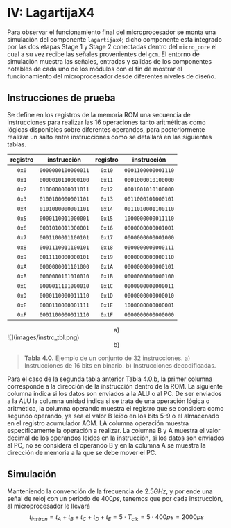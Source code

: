 # IV: LagartijaX4

Para observar el funcionamiento final del microprocesador se monta una simulación del componente `lagartijax4`; dicho componente está integrado por las dos etapas Stage 1 y Stage 2 conectadas dentro del `micro_core` el cual a su vez recibe las señales provenientes del `gcm`. El entorno de simulación muestra las señales, entradas y salidas de los componentes notables de cada uno de los módulos con el fin de mostrar el funcionamiento del microprocesador desde diferentes niveles de diseño. 

## Instrucciones de prueba

Se define en los registros de la memoria ROM  una secuencia de instrucciones para realizar las 16 operaciones tanto aritméticas como lógicas disponibles sobre diferentes operandos, para posteriormente realizar un salto entre instrucciones como se detallará en las siguientes tablas.

| registro | instrucción | registro | instrucción |
| :------: | :---------: | :------: | :--: |
| `0x0`      | `0000000100000011` | `0x10`     | `0001100000001110` |
| `0x1`      | `0000010110000100` | `0x11`     | `0001000010100000` |
| `0x2`      | `0100000000011011` | `0x12`     | `0001001010100000` |
| `0x3`      | `0100100000001101` | `0x13`     | `0011000101000101` |
| `0x4`      | `0101000000001101` | `0x14`     | `0011010001100110` |
| `0x5`      | `0000110011000001` | `0x15`     | `1000000000011110` |
| `0x6`      | `0001010011000001` | `0x16`     | `0000000000001001` |
| `0x7`      | `0001100011100101` | `0x17`     | `0000000000001000` |
| `0x8`      | `0001110011100101` | `0x18`     | `0000000000000111` |
| `0x9`      | `0011110000000101` | `0x19`     | `0000000000000110` |
| `0xA`      | `0000000011101000` | `0x1A`     | `0000000000000101` |
| `0xB`      | `0000000101010010` | `0x1B`     | `0000000000000100` |
| `0xC`      | `0000011101000010` | `0x1C`     | `0000000000000011` |
| `0xD`      | `0000110000011110` | `0x1D`     | `0000000000000010` |
| `0xE`      | `0000110000001111` | `0x1E`     | `1000000000000001` |
| `0xF`      | `0001100000011110` | `0x1F`     | `0000000000000000` |
<center>a)</center>
![](images/instrc_tbl.png)
<center>b)</center>


> **Tabla 4.0.**  Ejemplo de un conjunto de 32 instrucciones. a) Instrucciones de 16 bits en binario. b) Instrucciones decodificadas.

Para el caso de la segunda tabla anterior Tabla 4.0.b, la primer columna corresponde a la dirección de la instrucción dentro de la ROM. La siguiente columna indica si los datos son enviados a la ALU o al PC. De ser enviados a la ALU la columna unidad indica si se trata de una operación lógica o aritmética, la columna operando muestra el registro que se considera como segundo operando, ya sea el valor B leído en los bits 5-9 o el almacenado en el registro acumulador ACM. LA columna operación muestra específicamente la operación a realizar. La columna B y A muestra el valor decimal de los operandos leídos en la instrucción, si los datos son enviados al PC, no se considera el operando B y en la columna A se muestra la dirección de memoria a la que se debe mover el PC. 

## Simulación

Manteniendo la convención de la frecuencia de $2.5GHz$, y por ende una señal de reloj con un periodo de $400ps$, tenemos que por cada instrucción, al microprocesador le llevará
$$
t_{instrcn}=t_{A}+t_{B}+t_{C}+t_{D}+t_{E}=5\cdot T_{clk}=5\cdot 400ps=2000 ps
$$
